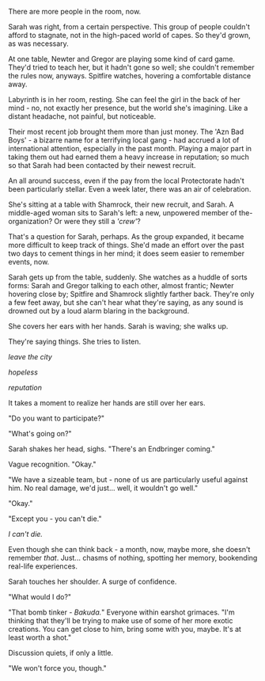 There are more people in the room, now. 

Sarah was right, from a certain perspective. This group of people couldn't afford to stagnate, not in the high-paced world of capes. So they'd grown, as was necessary.

At one table, Newter and Gregor are playing some kind of card game. They'd tried to teach her, but it hadn't gone so well; she couldn't remember the rules now, anyways. Spitfire watches, hovering a comfortable distance away.

Labyrinth is in her room, resting. She can feel the girl in the back of her mind - no, not exactly her presence, but the world she's imagining. Like a distant headache, not painful, but noticeable.

Their most recent job brought them more than just money. The 'Azn Bad Boys' - a bizarre name for a terrifying local gang - had accrued a lot of international attention, especially in the past month. Playing a major part in taking them out had earned them a heavy increase in reputation; so much so that Sarah had been contacted by their newest recruit.

An all around success, even if the pay from the local Protectorate hadn't been particularly stellar. Even a week later, there was an air of celebration.

She's sitting at a table with Shamrock, their new recruit, and Sarah. A middle-aged woman sits to Sarah's left: a new, unpowered member of the- organization? Or were they still a *'crew'*?

That's a question for Sarah, perhaps. As the group expanded, it became more difficult to keep track of things. She'd made an effort over the past two days to cement things in her mind; it does seem easier to remember events, now.

Sarah gets up from the table, suddenly. She watches as a huddle of sorts forms: Sarah and Gregor talking to each other, almost frantic; Newter hovering close by; Spitfire and Shamrock slightly farther back. They're only a few feet away, but she can't hear what they're saying, as any sound is drowned out by a loud alarm blaring in the background.

She covers her ears with her hands. Sarah is waving; she walks up.

They're saying things. She tries to listen.

*leave the city*

*hopeless*

*reputation*

It takes a moment to realize her hands are still over her ears.

"Do you want to participate?"

"What's going on?"

Sarah shakes her head, sighs. "There's an Endbringer coming."

Vague recognition. "Okay."

"We have a sizeable team, but - none of us are particularly useful against him. No real damage, we'd just... well, it wouldn't go well."

"Okay."

"Except you - you can't die."

*I can't die.*

Even though she can think back - a month, now, maybe more, she doesn't remember *that*. Just... chasms of nothing, spotting her memory, bookending real-life experiences.

Sarah touches her shoulder. A surge of confidence. 

"What would I do?"

"That bomb tinker - *Bakuda.*" Everyone within earshot grimaces. "I'm thinking that they'll be trying to make use of some of her more exotic creations. You can get close to him, bring some with you, maybe. It's at least worth a shot."

Discussion quiets, if only a little.

"We won't force you, though."